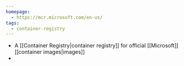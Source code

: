 ```yaml
---
homepage:
  - https://mcr.microsoft.com/en-us/
tags:
  - container-registry
---
```

- A [[Container Registry|container registry]] for official [[Microsoft]] [[container images|images]]
- 